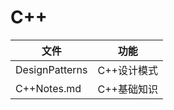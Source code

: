 # C++ 

|文件 |功能
|------------------|----------------|
|DesignPatterns	   |C++设计模式		|
|C++Notes.md       |C++基础知识		|


